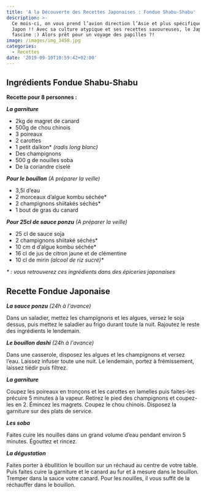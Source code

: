 ```yaml
---
title: 'A la Découverte des Recettes Japonaises : Fondue Shabu-Shabu'
description: >-
  Ce mois-ci, on vous prend l’avion direction l’Asie et plus spécifiquement le
  Japon !! Avec sa culture atypique et ses recettes savoureuses, le Japon
  fascine :) Alors prêt pour un voyage des papilles ?!
image: /images/img_3458.jpg
categories:
  - Recettes
date: '2019-09-10T10:59:42+02:00'
---
```

## Ingrédients Fondue Shabu-Shabu

**Recette pour 8 personnes :**

**_La garniture_**

* 2kg de magret de canard
* 500g de chou chinois
* 3 poireaux
* 2 carottes
* 1 petit daïkon* _(radis long blanc)_
* Des champignons
* 500 g de nouilles soba
* De la coriandre ciselé

_**Pour le bouillon** (A préparer la veille)_

* 3,5l d’eau
* 2 morceaux d’algue kombu séchée*
* 2 champignons shiitakés séchés*
* 1 bout de gras du canard

_**Pour 25cl de sauce ponzu**_ _(A préparer la veille)_

* 25 cl de sauce soja
* 2 champignons shiitaké séchés*
* 10 cm d d’algue kombu séchée*
* 16 cl de jus de citron jaune et de clémentine
* 10 cl de mirin _(alcool de riz sucré)*_

_* : vous retrouverez ces ingrédients dans des épiceries japonaises_



## Recette Fondue Japonaise

_**La sauce ponzu**_ _(24h à l'avance)_

Dans un saladier, mettez les champignons et les algues, versez le soja dessus, puis mettez le saladier au frigo durant toute la nuit. Rajoutez le reste des ingrédients le lendemain.

_**Le bouillon dashi**_ _(24h à l'avance)_

Dans une casserole, disposez les algues et les champignons et versez l’eau. Laissez infuser toute une nuit. Le lendemain, portez à frémissement, laissez tiédir puis filtrez.

_**La garniture**_ 

Coupez les poireaux en tronçons et les carottes en lamelles puis faites-les précuire 5 minutes à la vapeur. Retirez le pied des champignons et coupez-les en 2. Émincez les magrets. Coupez le chou chinois. Disposez la garniture sur des plats de service.

_**Les soba**_

Faites cuire les nouilles dans un grand volume d’eau pendant environ 5 minutes. Égouttez et rincez.

_**La dégustation**_

Faites porter à ébullition le bouillon sur un réchaud au centre de votre table. Puis faites cuire la garniture et le canard au fur et à mesure dans le bouillon. Tremper dans la sauce votre canard. Pour les nouilles, il vous suffit de la réchauffer dans le bouillon.
